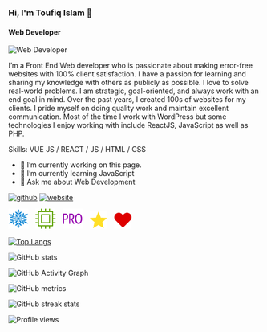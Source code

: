 ### Hi, I'm Toufiq Islam 👋
#### Web Developer
![Web Developer](https://arturssmirnovs.github.io/github-profile-readme-generator/images/banner.png)

I’m a Front End Web developer who is passionate about making error-free websites with 100% client satisfaction. I have a passion for learning and sharing my knowledge with others as publicly as possible. I love to solve real-world problems. I am strategic, goal-oriented, and always work with an end goal in mind. Over the past years, I created 100s of websites for my clients. I pride myself on doing quality work and maintain excellent communication. Most of the time I work with WordPress but some technologies I enjoy working with include ReactJS, JavaScript as well as PHP.

Skills: VUE JS / REACT / JS / HTML / CSS

- 🔭 I’m currently working on this page. 
- 🌱 I’m currently learning JavaScript 
- 💬 Ask me about Web Development 


[<img src='https://avatars.githubusercontent.com/u/93425827?v=4' alt='github' height='40'>](https://github.com/toufiqbd)  [<img src='https://cdn.jsdelivr.net/npm/simple-icons@3.0.1/icons/icloud.svg' alt='website' height='40'>](https://toufiqislambd.netlify.app)  


<a href='https://archiveprogram.github.com/'><img src='https://raw.githubusercontent.com/acervenky/animated-github-badges/master/assets/acbadge.gif' width='40' height='40'></a> <a href='https://docs.github.com/en/developers'><img src='https://raw.githubusercontent.com/acervenky/animated-github-badges/master/assets/devbadge.gif' width='40' height='40'></a> <a href='https://github.com/pricing'><img src='https://raw.githubusercontent.com/acervenky/animated-github-badges/master/assets/pro.gif' width='40' height='40'></a> <a href='https://stars.github.com/'><img src='https://raw.githubusercontent.com/acervenky/animated-github-badges/master/assets/starbadge.gif' width='35' height='35'></a> <a href='https://docs.github.com/en/github/supporting-the-open-source-community-with-github-sponsors'><img src='https://raw.githubusercontent.com/acervenky/animated-github-badges/master/assets/sponsorbadge.gif' width='35' height='35'></a> 

[![Top Langs](https://github-readme-stats.vercel.app/api/top-langs/?username=toufiqbd)](https://github.com/anuraghazra/github-readme-stats)

![GitHub stats](https://github-readme-stats.vercel.app/api?username=toufiqbd&show_icons=true&count_private=true)  

![GitHub Activity Graph](https://activity-graph.herokuapp.com/graph?username=toufiqbd)  

![GitHub metrics](https://metrics.lecoq.io/toufiqbd)  

![GitHub streak stats](https://github-readme-streak-stats.herokuapp.com/?user=toufiqbd)  

![Profile views](https://gpvc.arturio.dev/toufiqbd)  
